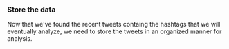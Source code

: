 <!--title={Using Tweets}-->

### Store the data

Now that we've found the recent tweets containg the hashtags that we will eventually analyze, we need to store the tweets in an organized manner for analysis.